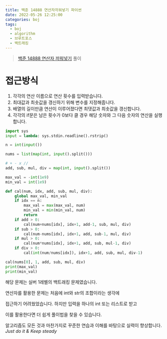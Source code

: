 ```yaml
---
title: 백준 14888 연산자끼워넣기 파이썬
date: 2022-05-26 12:25:00
categories: boj
tags:
  - boj
  - algorithm
  - 브루트포스
  - 백트래킹
---
```



> [백준 14888 연산자 끼워넣기](https://www.acmicpc.net/problem/14888) 풀이

# 접근방식
1. 각각의 연산 이름으로 연산 횟수를 입력받습니다.
2. 최대값과 최솟값을 갱신하기 위해 변수를 지정해줍니다.
3. 배열의 길이만큼 연산이 이루어졌다면 최댓값과 최솟값을 갱신합니다.
4. 각각의 if문은 남은 횟수가 0보다 클 경우 해당 숫자와 그 다음 숫자의 연산을 실행합니다.
~~~python
import sys
input = lambda: sys.stdin.readline().rstrip()

n = int(input())

nums = list(map(int, input().split()))

# + - x //
add, sub, mul, div = map(int, input().split())

max_val = -int(1e9)
min_val = int(1e9)

def cal(num, idx, add, sub, mul, div):
    global max_val, min_val
    if idx == n:
        max_val = max(max_val, num)
        min_val = min(min_val, num)
        return
    if add > 0:
        cal(num+nums[idx], idx+1, add-1, sub, mul, div)
    if sub > 0:
        cal(num-nums[idx], idx+1, add, sub-1, mul, div)
    if mul > 0:
        cal(num*nums[idx], idx+1, add, sub, mul-1, div)
    if div > 0:
        cal(int(num/nums[idx]), idx+1, add, sub, mul, div-1)

cal(nums[0], 1, add, sub, mul, div)
print(max_val)
print(min_val)
~~~

해당 문제는 실버 1레벨의 백트래킹 문제였습니다.

연산자를 활용한 문제는 처음에 int와 str의 조합이라는 생각에

접근하기 어려웠었습니다. 하지만 입력을 하나의 int 또는 리스트로 받고

이를 활용한다면 더 쉽게 풀이법을 찾을 수 있습니다.

알고리즘도 모든 것과 마찬가지로 꾸준한 연습과 이해를 바탕으로 실력이 향상합니다.    
*Just do it & Keep steady*
